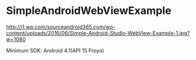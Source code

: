 # SimpleAndroidWebViewExample

http://i1.wp.com/sourceandroid365.com/wp-content/uploads/2016/06/Simple-Android-Studio-WebView-Example-1.jpg?w=1080

Minimum SDK: Android 4.1(API 15 Froyo)


